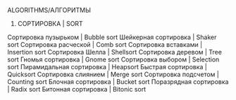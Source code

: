 ALGORITHMS/АЛГОРИТМЫ 

1) СОРТИРОВКА | SORT

Сортировка пузырьком     |   Bubble sort
Шейкерная сортировка     |   Shaker sort 
Сортировка расческой     |   Comb sort 
Сортировка вставками     |   Insertion sort 
Сортировка Шелла         |   Shellsort 
Сортировка деревом       |   Tree sort 
Гномья сортировка        |   Gnome sort 
Сортировка выбором       |   Selection sort 
Пирамидальная сортировка |   Heapsort 
Быстрая сортировка       |   Quicksort 
Сортировка слиянием      |   Merge sort 
Сортировка подсчетом     |   Counting sort 
Блочная сортировка       |   Bucket sort 
Поразрядная сортировка   |   Radix sort 
Битонная сортировка      |   Bitonic sort
